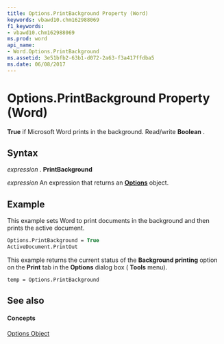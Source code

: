 ```yaml
---
title: Options.PrintBackground Property (Word)
keywords: vbawd10.chm162988069
f1_keywords:
- vbawd10.chm162988069
ms.prod: word
api_name:
- Word.Options.PrintBackground
ms.assetid: 3e51bfb2-63b1-d072-2a63-f3a417ffdba5
ms.date: 06/08/2017
---
```



# Options.PrintBackground Property (Word)

 **True** if Microsoft Word prints in the background. Read/write **Boolean** .


## Syntax

 _expression_ . **PrintBackground**

 _expression_ An expression that returns an **[Options](options-object-word.md)** object.


## Example

This example sets Word to print documents in the background and then prints the active document.


```vb
Options.PrintBackground = True 
ActiveDocument.PrintOut
```

This example returns the current status of the **Background printing** option on the **Print** tab in the **Options** dialog box ( **Tools** menu).




```
temp = Options.PrintBackground
```


## See also


#### Concepts


[Options Object](options-object-word.md)

